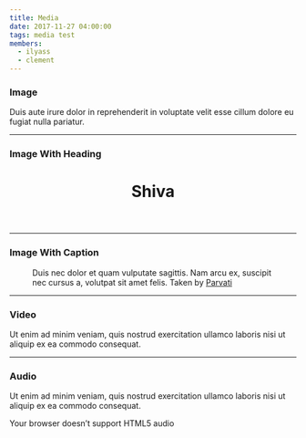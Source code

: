 ```yaml
---
title: Media
date: 2017-11-27 04:00:00
tags: media test
members:
  - ilyass
  - clement
---
```


### Image

<amp-img src="{{ site.baseurl }}assets/images/shiva.jpg" width="656" height="400" layout="responsive" alt="" class="mb3"></amp-img>

Duis aute irure dolor in reprehenderit in voluptate velit esse cillum dolore eu fugiat nulla pariatur.

<hr />

### Image With Heading
<figure class="ampstart-image-with-heading  m0 relative mb4">
<amp-img src="{{ site.baseurl }}assets/images/shiva.jpg" width="656" height="400" layout="responsive" alt="" class="mb3"></amp-img>
<figcaption class="absolute right-0 bottom-0 left-0">
<header class="ampstart-image-heading px2 py2 line-height-4"><h1>Shiva</h1></header>
</figcaption>
</figure>

<hr/>

### Image With Caption
<figure class="ampstart-image-with-caption m0 relative mb4">
<amp-img src="{{ site.baseurl }}assets/images/shiva.jpg" width="656" height="400" layout="responsive" alt="" class="mb3"></amp-img>
<figcaption class="h5 mt1 px3">Duis nec dolor et quam vulputate sagittis. Nam arcu ex, suscipit nec cursus a, volutpat sit amet felis.
<span class="ampstart-image-credit block bold">
Taken by
<a href="#" role="author">Parvati</a>
</span>
</figcaption>
</figure>

<hr/>

### Video

Ut enim ad minim veniam, quis nostrud exercitation ullamco laboris nisi ut aliquip ex ea commodo consequat.

<amp-youtube width="480"
  height="270"
  layout="responsive"
  data-videoid="lBTCB7yLs8Y">
</amp-youtube>

<hr />

### Audio

Ut enim ad minim veniam, quis nostrud exercitation ullamco laboris nisi ut aliquip ex ea commodo consequat.

<amp-audio width="auto"
  height="50"
  src="https://ia801402.us.archive.org/16/items/EDIS-SRP-0197-06/EDIS-SRP-0197-06.mp3">
  <div fallback>
    <p>Your browser doesn’t support HTML5 audio</p>
  </div>
</amp-audio>
